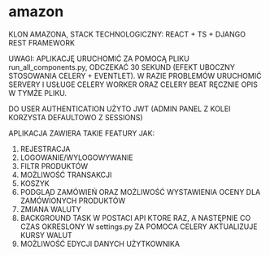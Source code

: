 # amazon

KLON AMAZONA, STACK TECHNOLOGICZNY: REACT + TS + DJANGO REST FRAMEWORK

UWAGI:
APLIKACJĘ URUCHOMIĆ ZA POMOCĄ PLIKU run_all_components.py, ODCZEKAĆ 30 SEKUND (EFEKT UBOCZNY STOSOWANIA CELERY + EVENTLET).
W RAZIE PROBLEMÓW URUCHOMIĆ SERVERY I USŁUGE CELERY WORKER ORAZ CELERY BEAT RĘCZNIE OPIS W TYMŻE PLIKU.

DO USER AUTHENTICATION UŻYTO JWT (ADMIN PANEL Z KOLEI KORZYSTA DEFAULTOWO Z SESSIONS)

APLIKACJA ZAWIERA TAKIE FEATURY JAK:
1. REJESTRACJA
2. LOGOWANIE/WYLOGOWYWANIE
3. FILTR PRODUKTÓW
4. MOŻLIWOŚĆ TRANSAKCJI 
5. KOSZYK
6. PODGLĄD ZAMÓWIEŃ ORAZ MOŻLIWOŚĆ WYSTAWIENIA OCENY DLA ZAMÓWIONYCH PRODUKTÓW
7. ZMIANA WALUTY
8. BACKGROUND TASK W POSTACI API KTORE RAZ, A NASTĘPNIE CO CZAS OKRESLONY W settings.py ZA POMOCA CELERY AKTUALIZUJE KURSY WALUT
9. MOŻLIWOŚĆ EDYCJI DANYCH UŻYTKOWNIKA
